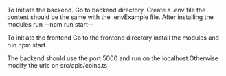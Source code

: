To Initiate the backend.
Go to backend directory. Create a .env file the content should be the same with the .envExample file. After installing the modules run --npm run start--

To initiate the frontend
Go to the frontend directory install the modules and run npm start.

The backend should use the port 5000 and run on the localhost.Otherwise modify the urls on src/apis/coins.ts
